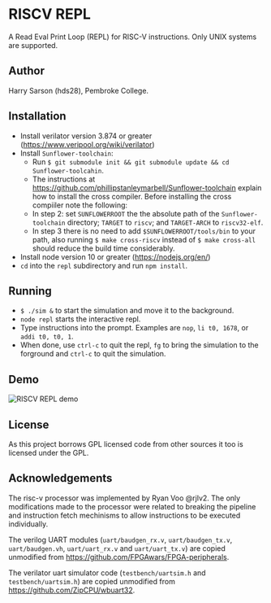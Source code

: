 # RISCV REPL

A Read Eval Print Loop (REPL) for RISC-V instructions.
Only UNIX systems are supported.

## Author

Harry Sarson (hds28), Pembroke College.

## Installation

* Install verilator version 3.874 or greater (https://www.veripool.org/wiki/verilator)
* Install `Sunflower-toolchain`:
  * Run `$ git submodule init && git submodule update && cd Sunflower-toolcahin`.
  * The instructions at https://github.com/phillipstanleymarbell/Sunflower-toolchain explain how to install the cross compiler. Before installing the cross compiiler note the following:
  * In step 2: set `SUNFLOWERROOT` the the absolute path of the `Sunflower-toolchain` directory; `TARGET` to `riscv`; and `TARGET-ARCH` to `riscv32-elf`.
  * In step 3 there is no need to add `$SUNFLOWERROOT/tools/bin` to your path, also running `$ make cross-riscv` instead of `$ make cross-all` should reduce the build time considerably.
* Install node version 10 or greater (https://nodejs.org/en/)
* `cd` into the `repl` subdirectory and run `npm install`.

## Running

* `$ ./sim &` to start the simulation and move it to the background.
* `node repl` starts the interactive repl.
* Type instructions into the prompt. Examples are `nop`, `li t0, 1678`, or `addi t0, t0, 1`.
* When done, use `ctrl-c` to quit the repl, `fg` to bring the simulation to the forground and `ctrl-c` to quit the simulation.

## Demo

![RISCV REPL demo](/images/demo.gif?raw=true)

## License

As this project borrows GPL licensed code from other sources it too is licensed under the GPL.

## Acknowledgements

The risc-v processor was implemented by Ryan Voo @rjlv2.
The only modifications made to the processor were related to breaking the pipeline and instruction fetch mechinisms to allow instructions to be executed individually.

The verilog UART modules (`uart/baudgen_rx.v`, `uart/baudgen_tx.v`, `uart/baudgen.vh`, `uart/uart_rx.v` and `uart/uart_tx.v`) are copied unmodified from https://github.com/FPGAwars/FPGA-peripherals.

The verilator uart simulator code (`testbench/uartsim.h` and `testbench/uartsim.h`) are copied unmodified from https://github.com/ZipCPU/wbuart32.

